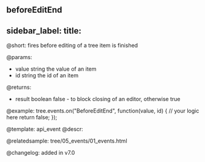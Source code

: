 beforeEditEnd
---
sidebar_label: 
title: 
---          

@short: fires before editing of a tree item is finished

@params: 

- value     string  the value of an item
- id        string  the id of an item

@returns:
- result	boolean		false - to block closing of an editor, otherwise true


@example:
tree.events.on("BeforeEditEnd", function(value, id) {
    // your logic here
    return false;
});


@template: api_event
@descr:

@relatedsample: tree/05_events/01_events.html

@changelog: added in v7.0

